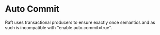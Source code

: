 # Auto Commit

Raft uses transactional producers to ensure exactly once semantics and as such is incompatible with "enable.auto.commit=true".